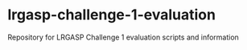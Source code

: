 # lrgasp-challenge-1-evaluation
Repository for LRGASP Challenge 1 evaluation scripts and information

